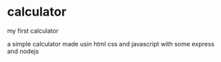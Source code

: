# calculator
my first calculator

a simple calculator made usin html css and javascript with some express and nodejs
